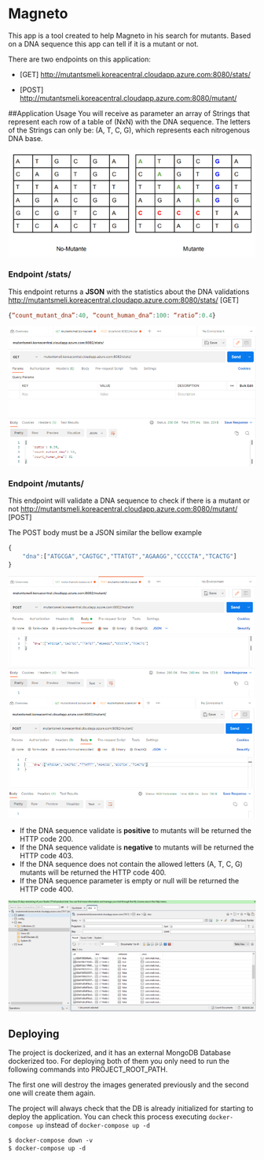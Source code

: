# Magneto

This app is a tool created to help Magneto in his search for mutants. Based on a DNA sequence this app can tell if it is a mutant or not.

There are two endpoints on this application:

 - [GET] http://mutantsmeli.koreacentral.cloudapp.azure.com:8080/stats/

 - [POST] http://mutantsmeli.koreacentral.cloudapp.azure.com:8080/mutant/

##Application Usage
You will receive as parameter an array of Strings that represent each row of a table of (NxN) with the DNA sequence. The letters of the Strings can only be: (A, T, C, G), which represents each nitrogenous DNA base.

![Table Image](https://github.com/edwinefl21/mutants/blob/master/images/matrix.png)


### Endpoint /stats/

This endpoint returns a **JSON** with the statistics about the DNA validations
http://mutantsmeli.koreacentral.cloudapp.azure.com:8080/stats/ [GET]
```javascript
{“count_mutant_dna”:40, “count_human_dna”:100: “ratio”:0.4}
```
![Table Image](https://github.com/edwinefl21/mutants/blob/main/images/get_petition.png)
### Endpoint /mutants/

This endpoint will validate a DNA sequence to check if there is a mutant or not
http://mutantsmeli.koreacentral.cloudapp.azure.com:8080/mutant/ [POST]

The POST body must be a JSON similar the bellow example
```javascript
{ 
	"dna":["ATGCGA","CAGTGC","TTATGT","AGAAGG","CCCCTA","TCACTG"]
}
```
![Table Image](https://github.com/edwinefl21/mutants/blob/main/images/post_petition.png)
![Table Image](https://github.com/edwinefl21/mutants/blob/main/images/post_petition2.png)


- If the DNA sequence validate is **positive** to mutants will be returned the HTTP code 200.
- If the DNA sequence validate is **negative** to mutants will be returned the HTTP code 403.
- If the DNA sequence does not contain the allowed letters (A, T, C, G) mutants will be returned the HTTP code 400.
- If the DNA sequence parameter is empty or null  will be returned the HTTP code 400.

![Table Image](https://github.com/edwinefl21/mutants/blob/main/images/DB_DNA.png)


## Deploying
The project is dockerized, and it has an external MongoDB Database dockerized too. For deploying both of them you only need to run the following commands into PROJECT_ROOT_PATH.

The first one will destroy the images generated previously and the second one will create them again.

The project will always check that the DB is already initialized for starting to deploy the application. You can check this process executing `docker-compose up` instead of `docker-compose up -d`
```
$ docker-compose down -v
$ docker-compose up -d
```
